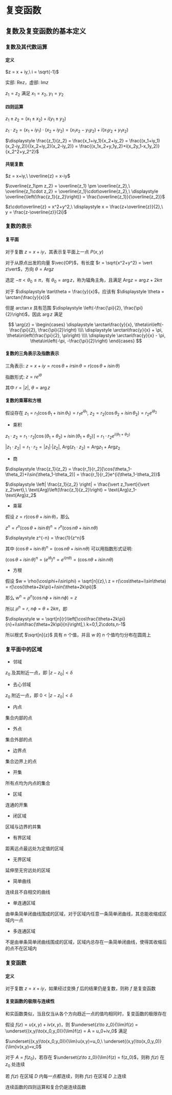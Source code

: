 # 复变函数

## 复数及复变函数的基本定义

### 复数及其代数运算

#### 定义

$z = x + iy,\ i = \sqrt{-1}$

实部: $\text{Re}z$，虚部: $\text{Im}z$

$z_1 = z_2$ 满足 $x_1 = x_2,\ y_1 = y_2$

#### 四则运算

$z_1 \pm z_2 = (x_1\pm x_2)+i(y_1\pm y_2)$

$z_1\cdot z_2 = (x_1+iy_1)\cdot(x_2+iy_2) = (x_1x_2-y_1y_2)+i(x_1y_2+y_1x_2)$

$\displaystyle \frac{z_1}{z_2} = \frac{x_1+iy_1}{x_2+iy_2} = \frac{(x_1+iy_1)(x_2-iy_2)}{(x_2+iy_2)(x_2-iy_2)} = \frac{(x_1x_2+y_1y_2)+i(x_2y_1-x_1y_2)}{x_2^2+y_2^2}$

#### 共轭复数

$z = x+iy,\ \overline{z} = x-iy$

$\overline{z_1\pm z_2} = \overline{z_1} \pm \overline{z_2},\ \overline{z_1\cdot z_2} = \overline{z_1}\cdot\overline{z_2},\ \displaystyle \overline{\left(\frac{z_1}{z_2}\right)} = \frac{\overline{z_1}}{\overline{z_2}}$

$z\cdot\overline{z} = x^2+y^2,\ \displaystyle x = \frac{z+\overline{z}}{2},\ y = \frac{z-\overline{z}}{2i}$

### 复数的表示

#### 复平面

对于复数 $z = x+iy$，其表示复平面上一点 $P(x,y)$

对于从原点出发的向量 $\vec{OP}$，有长度 $r = \sqrt{x^2+y^2} = \vert z\vert$，方向 $\theta = \text{Arg}z$

选定 $-\pi<\theta_0\leqslant\pi$，有 $\theta_0 = \arg{z}$，称为辐角主角，且满足 $\text{Arg}z = \arg{z}+2k\pi$

对于 $\displaystyle \tan\theta = \frac{y}{x}$，应该有 $\displaystyle \theta = \arctan{\frac{y}{x}}$

但是 $\arctan{x}$ 具有范围 $\displaystyle \left(-\frac{\pi}{2}, \frac{\pi}{2}\right)$，因此 $\arg{z}$ 满足

$$
\arg{z} = 
\begin{cases}
\displaystyle \arctan\frac{y}{x}, \theta\in\left(-\frac{\pi}{2}, \frac{\pi}{2}\right) \\\\
\displaystyle \arctan\frac{y}{x} + \pi, \theta\in\left(\frac{\pi}{2}, \pi\right) \\\\
\displaystyle \arctan\frac{y}{x} - \pi, \theta\in\left(-\pi, -\frac{\pi}{2}\right) 
\end{cases}
$$

#### 复数的三角表示及指数表示

三角表示: $z = x+iy = r\cos\theta+ir\sin\theta = r(\cos\theta+i\sin\theta)$

指数形式: $z = re^{i\theta}$

其中 $r = \vert z\vert,\ \theta = \arg{z}$

#### 复数的乘幂和方根

假设存在 $z_1 = r_1(\cos\theta_1+i\sin\theta_1) = r_1e^{i\theta_1},\ z_2 = r_2(\cos\theta_2+i\sin\theta_2) = r_2e^{i\theta_2}$

- 乘积

$z_1\cdot z_2 = r_1\cdot r_2[\cos(\theta_1+\theta_2)+i\sin(\theta_1+\theta_2)] = r_1\cdot r_2 e^{i(\theta_1+\theta_2)}$

$\vert z_1\cdot z_2\vert = r_1\cdot r_2 = \vert z_1\vert\cdot\vert z_2\vert,\ \text{Arg}(z_1\cdot z_2) = \text{Arg}z_1+\text{Arg}z_2$

- 商

$\displaystyle \frac{z_1}{z_2} = \frac{r_1}{r_2}[\cos(\theta_1-\theta_2)+i\sin(\theta_1-\theta_2)] = \frac{r_1}{r_2}e^{i(\theta_1-\theta_2)}$

$\displaystyle \left| \frac{z_1}{z_2} \right| = \frac{\vert z_1\vert}{\vert z_2\vert},\ \text{Arg}\left(\frac{z_1}{z_2}\right) = \text{Arg}z_1-\text{Arg}z_2$

- 乘幂

假设 $z = r(\cos\theta+i\sin\theta)$，那么

$z^n = r^n(\cos\theta+i\sin\theta)^n = r^n(\cos{n\theta}+i\sin{n\theta})$

$\displaystyle z^{-n} = \frac{1}{z^n}$

其中 $(\cos\theta+i\sin\theta)^n = (\cos{n\theta}+i\sin{n\theta})$ 可以用指数形式证明: 

$(\cos\theta+i\sin\theta)^n = (e^{i\theta})^n = e^{i(n\theta)} = (\cos{n\theta}+i\sin{n\theta})$

- 方根

假设 $w = \rho(\cos\phi+i\sin\phi) = \sqrt[n]{z},\ z = r(\cos\theta+i\sin\theta) = r[\cos(\theta+2k\pi)+i\sin(\theta+2k\pi)]$

那么 $w^n = \rho^n(\cos{n\phi + i\sin{n\phi}}) = z$

所以 $\rho^n = r,\ n\phi = \theta+2k\pi$，即

$\displaystyle w = \sqrt[n]{r}\left[\cos\frac{\theta+2k\pi}{n}+i\sin\frac{\theta+2k\pi}{n}\right],\ k=0,1,2\cdots,n-1$

所以根式 $\sqrt[n]{z}$ 具有 $n$ 个值，并且 $w$ 的 $n$ 个值均匀分布在圆周上

### 复平面中的区域

- 邻域

$z_0$ 及其附近一点，即 $\vert z-z_0\vert<\delta$

- 去心邻域

$z_0$ 附近一点，即 $0 < \vert z-z_0\vert<\delta$

- 内点

集合内部的点

- 外点

集合外部的点

- 边界点

集合边界上的点

- 开集

所有点均为内点的集合

- 区域

连通的开集

- 闭区域

区域与边界的并集

- 有界区域

距离远点最远处为定值的区域

- 无界区域

延伸至无穷远处的区域

- 简单曲线

连续且不自相交的曲线

- 单连通区域

由单条简单闭曲线围成的区域，对于区域内任意一条简单闭曲线，其总能收缩成区域内一点

- 多连通区域

不是由单条简单闭曲线围成的区域，区域内总存在一条简单闭曲线，使得其收缩后的点不在区域内

### 复变函数

#### 定义

对于复数 $z = x+iy$，如果经过变换 $f$ 后的结果仍是复数，则称 $f$ 是复变函数

#### 复变函数的极限与连续性

和实函数类似，当且仅当从各个方向趋近一点的值均相同时，复变函数的极限存在

假设 $f(z) = u(x,y)+iv(x,y)$，则 $\underset{z\to z_0}{\lim}f(z) = \underset{(x,y)\to(x_0,y_0)}{\lim}f(z) = A = u_0+iv_0$ 满足

$\underset{(x,y)\to(x_0,y_0)}{\lim}u(x,y)=u_0,\ \underset{(x,y)\to(x_0,y_0)}{\lim}v(x,y)=v_0$

对于 $A =f(z_0)$，若存在 $\underset{z\to z_0}{\lim}f(z) = f(z_0)$，则称 $f(z)$ 在 $z_0$ 处连续

若 $f(z)$ 在区域 $D$ 内每一点都连续，则称 $f(z)$ 在区域 $D$ 上连续

连续函数的四则运算和复合仍是连续函数
